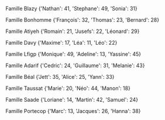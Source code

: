 Famille Blazy
{'Nathan': 41, 'Stephane': 49, 'Sonia': 31}

Famille Bonhomme
{'François': 32, 'Thomas': 23, 'Bernard': 28}

Famille Atiyeh
{'Romain': 21, 'Jusefs': 22, 'Léonard': 29}

Famille Davy
{'Maxime': 17, 'Léa': 11, 'Léo': 22}

Famille Lfigp
{'Monique': 49, 'Adeline': 13, 'Yassine': 45}

Famille Adarif
{'Cedric': 24, 'Guillaume': 31, 'Melanie': 43}

Famille Béal
{'Jett': 35, 'Alice': 25, 'Yann': 33}

Famille Taussat
{'Marie': 20, 'Néo': 44, 'Manon': 18}

Famille Saade
{'Loriane': 14, 'Martin': 42, 'Samuel': 24}

Famille Portecop
{'Marc': 13, 'Jacques': 26, 'Hanna': 38}

